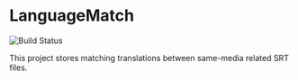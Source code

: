 # LanguageMatch

![Build Status](https://travis-ci.org/alex-bretet/language-match.svg?branch=master)

This project stores matching translations between same-media related SRT files.